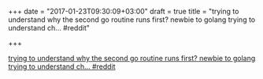 +++
date = "2017-01-23T09:30:09+03:00"
draft = true
title = "trying to understand why the second go routine runs first? newbie to golang trying to understand ch…  #reddit"

+++

<p><a href="https://t.co/j4vBGvd1Fj">trying to understand why the second go routine runs first? newbie to golang trying to understand ch…  #reddit</a></p>
